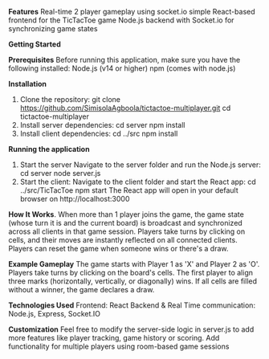**Features**
Real-time 2 player gameplay using socket.io
simple React-based frontend for the TicTacToe game
Node.js backend with Socket.io for synchronizing game states

**Getting Started**

**Prerequisites**
Before running this application, make sure you have the following installed:
Node.js (v14 or higher)
npm (comes with node.js)

**Installation**
1. Clone the repository:
  git clone https://github.com/SimisolaAgboola/tictactoe-multiplayer.git
cd tictactoe-multiplayer
2. Install server dependencies: 
  cd server
  npm install
3. Install client dependencies:
  cd ../src
  npm install

**Running the application**
1. Start the server
   Navigate to the server folder and run the Node.js server:
  cd server
  node server.js
2. Start the client:
  Navigate to the client folder and start the React app:
  cd ../src/TicTacToe
  npm start
The React app will open in your default browser on http://localhost:3000

**How It Works**.
When more than 1 player joins the game, the game state (whose turn it is and the current board) is broadcast and synchronized across all clients in that game session.
Players take turns by clicking on cells, and their moves are instantly reflected on all connected clients. Players can reset the game when someone wins or there's a draw.

**Example Gameplay**
The game starts with Player 1 as 'X' and Player 2 as 'O'.
Players take turns by clicking on the board's cells.
The first player to align three marks (horizontally, vertically, or diagonally) wins.
If all cells are filled without a winner, the game declares a draw.

**Technologies Used**
Frontend: React
Backend & Real Time communication: Node.js, Express, Socket.IO

**Customization**
Feel free to modify the server-side logic in server.js to add more features like player tracking, game history or scoring.
Add functionality for multiple players using room-based game sessions


